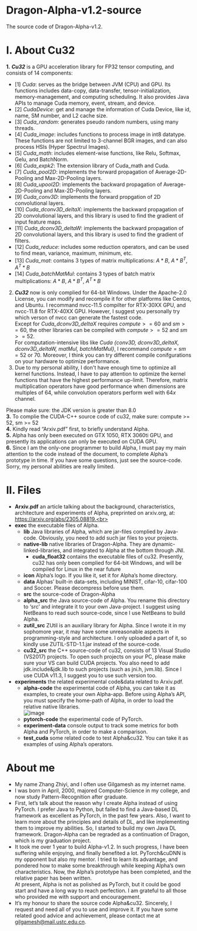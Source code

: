 # Dragon-Alpha-v1.2-source
The source code of Dragon-Alpha-v1.2.


# I. About Cu32
**1.** ___Cu32___ is a GPU acceleration library for FP32 tensor computing, and consists of 14 components:<br>
- [1] _Cuda_: serves as the bridge between JVM (CPU) and GPU. Its functions includes data-copy, data-transfer, tensor-initialization, memory-management, and computing scheduling. It also provides Java APIs to manage Cuda memory, event, stream, and device.
- [2] _CudaDevice_: get and manage the information of Cuda Device, like id, name, SM number, and L2 cache size.
- [3] _Cuda_random_: generates pseudo random numbers, using many threads.
- [4] _Cuda_image_: includes functions to process image in int8 datatype. These functions are not limited to 3-channel BGR images, and can also process HSIs (Hyper Spectrul Images).
- [5] _Cuda_math_: includes element-wise functions, like Relu, Softmax, Gelu, and BatchNorm.
- [6] _Cuda_expk2_: The extension library of Cuda_math and Cuda.
- [7] _Cuda_pool2D_: implements the forward propagation of Average-2D-Pooling and Max-2D-Pooling layers.
- [8] _Cuda_upool2D_: implements the backward propagation of Average-2D-Pooling and Max-2D-Pooling layers.
- [9] _Cuda_conv3D_: implements the forward propgation of 2D convolutional layers.
- [10] _Cuda_dconv3D_deltaX_: implements the backward propagation of 2D convolutional layers, and this library is used to find the gradient of input feature maps.
- [11] _Cuda_dconv3D_deltaW_: implements the backward propagation of 2D convolutional layers, and this library is used to find the gradient of filters.
- [12] _Cuda_reduce_: includes some reduction operators, and can be used to find mean, variance, maximum, minimum, etc.
- [13] _Cuda_mat_: contains 3 types of matrix multiplications:  $A * B$, $A * B^T$, $A^T * B$
- [14] _Cuda_batchMatMul_: contains 3 types of batch matrix multiplications:  $A * B$, $A * B^T$, $A^T * B$
2. ___Cu32___ now is only complied for 64-bit Windows. Under the Apache-2.0 License, you can modify and recompile it for other platforms like Centos, and Ubuntu. I recommand nvcc-11.5 compilter for RTX-30XX GPU, and nvcc-11.8 for RTX-40XX GPU. However, I suggest you personally try which verson of nvcc can generate the fastest code.
  <br> Except for _Cuda_dconv3D_deltaX_ requires $compute >= 60$ and $sm >= 60$, the other libraries can be compiled with $compute >= 52$ and $sm >= 52$.
  <br> For computation-intensive libs like _Cuda_ _{conv3D, dconv3D_deltaX, dconv3D_deltaW, matMul, batchMatMul}_, I recommand $compute = sm = 52$ or $70$. Moreover, I think you can try different compile conifgurations on your hardware to optimize performance.
3. Due to my personal ability, I don't have enough time to optimize all kernel functions. Instead, I have to pay attention to optimize the kernel functions that have the highest performance up-limit. Therefore, matrix multiplication operators have good performance when dimensions are multiples of $64$, while convolution operators perform well with $64x$ channel.

Please make sure: the JDK version is greater than 8.0<br>
**3.** To complie the CUDA-C++ source code of cu32, make sure:  compute >= 52, sm >= 52 <br>
**4.** Kindly read “Arxiv.pdf” first, to briefly understand Alpha.<br>
**5.** Alpha has only been executed on GTX 1050, RTX 3060ti GPU, and presently its applications can only be executed on CUDA GPU.<br>
**6.** Since I am the only-one programmer to build Alpha, I must pay my main attention to the code instead of the document, to complete Alpha’s prototype in time. If you have some questions, just see the source-code. Sorry, my personal abilities are really limited.<br> 


# II. Files
- **Arxiv.pdf**  an article talking about the background, characteristics, architecture and experiments of Alpha, preprinted on arxiv.org, at: https://arxiv.org/abs/2305.08819.<br>
- **exec**  the executable files of Alpha.
  - **lib**  Java libraries of Alpha, which are jar-files complied by Java-code. Obviously, you need to add such jar files to your projects.<br>
  - **native-lib**  native libraries of Dragon-Alpha. They are dynamic-linked-libraries, and integrated to Alpha at the bottom through JNI.<br>
    - **cuda_float32**  contains the executable files of cu32. Presently, cu32 has only been complied for 64-bit Windows, and will be compiled for Linux in the near future<br>
  - **icon**  Alpha’s logo. If you like it, set it for Alpha’s home directory. <br> 
  - **data**  Alphas’ built-in data-sets, including MINIST, cifar-10, cifar-100 and Soccer. Please decompress before use them.<br> 
  - **src**  the source-code of Dragon-Alpha<br>
  - **alpha_src**  the Java source-code of Alpha. You rename this directory to ‘src’ and integrate it to your own Java-project. I suggest using NetBeans to read such source-code, since I use NetBeans to build Alpha.<br>
  - **zutil_src**  ZUtil is an auxiliary library for Alpha. Since I wrote it in my sophomore year, it may have some unreasonable aspects in programming-style and architecture. I only uploaded a part of it, so kindly use ZUTIL-STD-1.1.jar instead of the source-code.<br>
  - **cu32_src**  the C++ source-code of cu32, consists of 13 Visual Studio (VS2017) projects. To open such projects on your PC, please make sure your VS can build CUDA projects. You also need to add jdk.include&jdk.lib to such projects (such as jni.h, jvm.lib). Since I use CUDA v11.3, I suggest you to use such version too.<br>
- **experiments**  the related experimental code&data related to Arxiv.pdf.<br>
  - **alpha-code**  the experimental code of Alpha, you can take it as examples, to create your own Alpha-app. Before using Alpha’s API, you must specify the home-path of Alpha, in order to load the relative native libraries.<br>
  ![image](https://github.com/GilgameshXYZ123/Dragon-Alpha/assets/65615049/2586a7d0-0226-4bae-a575-5d9e2c8bdf66)
  - **pytorch-code**  the experimental code of PyTorch.<br>
  - **experiment-data**  console output to track some metrics for both Alpha and PyTorch, in order to make a comparison.<br>
  - **test_cuda**  some related code to test Alpha&cu32. You can take it as examples of using Alpha’s operators.<br>
  
# About me
- My name Zhang Zhiyi, and I often use Gilgamesh as my internet name.<br>
- I was born in April, 2000, majored Computer-Science in my college, and now study Pattern-Recognition after graduate.<br>
- First, let’s talk about the reason why I create Alpha instead of using PyTorch. I prefer Java to Python, but failed to find a Java-based DL framework as excellent as PyTorch, in the past few years. Also, I want to learn more about the principles and details of DL, and like implementing them to improve my abilities. So, I started to build my own Java DL framework. Dragon-Alpha can be regraded as a continuation of Dragon, which is my graduation project.<br>
- It took me over 1 year to build Alpha-v1.2. In such progress, I have been suffering while enjoying, and finally benefited a lot. PyTorch&cuDNN is my opponent but also my mentor. I tried to learn its advantage, and pondered how to make some breakthrough while keeping Alpha’s own characteristics. Now, the Alpha’s prototype has been completed, and the relative paper has been written.<br>
At present, Alpha is not as polished as PyTorch, but it could be good start and have a long way to reach perfection. I am grateful to all those who provided me with support and encouragement.<br>
- It’s my honour to share the source code Alpha&cu32. Sincerely, I request and need all of you to use and improve it. If you have some related good advice and achievement, please contact me at gilgamesh@mail.ustc.edu.cn.<br>



